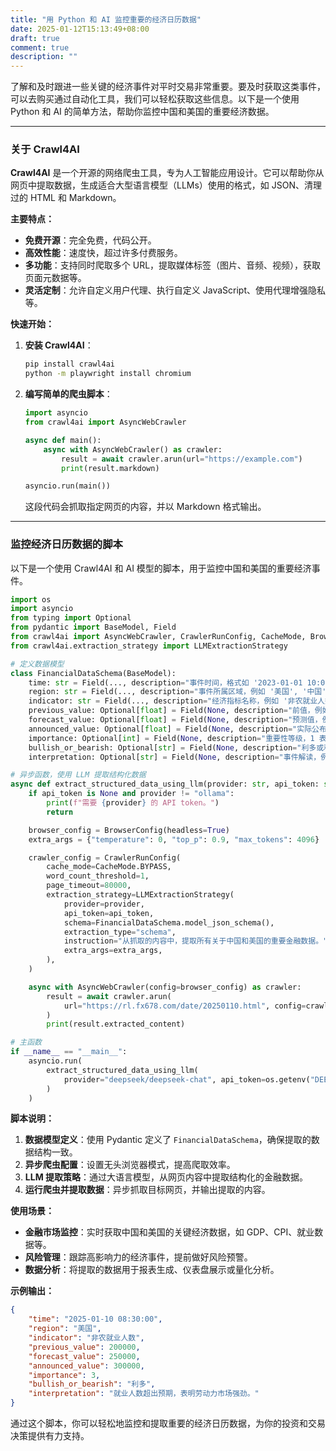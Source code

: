 ```yaml
---
title: "用 Python 和 AI 监控重要的经济日历数据"
date: 2025-01-12T15:13:49+08:00
draft: true
comment: true
description: ""
---
```



了解和及时跟进一些关键的经济事件对平时交易非常重要。要及时获取这类事件，可以去购买通过自动化工具，我们可以轻松获取这些信息。以下是一个使用 Python 和 AI 的简单方法，帮助你监控中国和美国的重要经济数据。

---

### **关于 Crawl4AI**

**Crawl4AI** 是一个开源的网络爬虫工具，专为人工智能应用设计。它可以帮助你从网页中提取数据，生成适合大型语言模型（LLMs）使用的格式，如 JSON、清理过的 HTML 和 Markdown。

**主要特点：**

- **免费开源**：完全免费，代码公开。
- **高效性能**：速度快，超过许多付费服务。
- **多功能**：支持同时爬取多个 URL，提取媒体标签（图片、音频、视频），获取页面元数据等。
- **灵活定制**：允许自定义用户代理、执行自定义 JavaScript、使用代理增强隐私等。

**快速开始：**

1. **安装 Crawl4AI**：

   ```bash
   pip install crawl4ai
   python -m playwright install chromium
   ```

2. **编写简单的爬虫脚本**：

   ```python
   import asyncio
   from crawl4ai import AsyncWebCrawler

   async def main():
       async with AsyncWebCrawler() as crawler:
           result = await crawler.arun(url="https://example.com")
           print(result.markdown)

   asyncio.run(main())
   ```

   这段代码会抓取指定网页的内容，并以 Markdown 格式输出。

---

### **监控经济日历数据的脚本**

以下是一个使用 Crawl4AI 和 AI 模型的脚本，用于监控中国和美国的重要经济事件。

```python
import os
import asyncio
from typing import Optional
from pydantic import BaseModel, Field
from crawl4ai import AsyncWebCrawler, CrawlerRunConfig, CacheMode, BrowserConfig
from crawl4ai.extraction_strategy import LLMExtractionStrategy

# 定义数据模型
class FinancialDataSchema(BaseModel):
    time: str = Field(..., description="事件时间，格式如 '2023-01-01 10:00:00'")
    region: str = Field(..., description="事件所属区域，例如 '美国', '中国'")
    indicator: str = Field(..., description="经济指标名称，例如 '非农就业人数'")
    previous_value: Optional[float] = Field(None, description="前值，例如 200000")
    forecast_value: Optional[float] = Field(None, description="预测值，例如 250000")
    announced_value: Optional[float] = Field(None, description="实际公布值，例如 300000")
    importance: Optional[int] = Field(None, description="重要性等级，1 表示低，3 表示高")
    bullish_or_bearish: Optional[str] = Field(None, description="利多或利空，例如 '利多'")
    interpretation: Optional[str] = Field(None, description="事件解读，例如 '就业人数超出预期'")

# 异步函数，使用 LLM 提取结构化数据
async def extract_structured_data_using_llm(provider: str, api_token: str = None):
    if api_token is None and provider != "ollama":
        print(f"需要 {provider} 的 API token。")
        return

    browser_config = BrowserConfig(headless=True)
    extra_args = {"temperature": 0, "top_p": 0.9, "max_tokens": 4096}

    crawler_config = CrawlerRunConfig(
        cache_mode=CacheMode.BYPASS,
        word_count_threshold=1,
        page_timeout=80000,
        extraction_strategy=LLMExtractionStrategy(
            provider=provider,
            api_token=api_token,
            schema=FinancialDataSchema.model_json_schema(),
            extraction_type="schema",
            instruction="从抓取的内容中，提取所有关于中国和美国的重要金融数据。",
            extra_args=extra_args,
        ),
    )

    async with AsyncWebCrawler(config=browser_config) as crawler:
        result = await crawler.arun(
            url="https://rl.fx678.com/date/20250110.html", config=crawler_config
        )
        print(result.extracted_content)

# 主函数
if __name__ == "__main__":
    asyncio.run(
        extract_structured_data_using_llm(
            provider="deepseek/deepseek-chat", api_token=os.getenv("DEEPSEEK_API_KEY")
        )
    )
```

**脚本说明：**

1. **数据模型定义**：使用 Pydantic 定义了 `FinancialDataSchema`，确保提取的数据结构一致。
2. **异步爬虫配置**：设置无头浏览器模式，提高爬取效率。
3. **LLM 提取策略**：通过大语言模型，从网页内容中提取结构化的金融数据。
4. **运行爬虫并提取数据**：异步抓取目标网页，并输出提取的内容。

**使用场景：**

- **金融市场监控**：实时获取中国和美国的关键经济数据，如 GDP、CPI、就业数据等。
- **风险管理**：跟踪高影响力的经济事件，提前做好风险预警。
- **数据分析**：将提取的数据用于报表生成、仪表盘展示或量化分析。

**示例输出：**

```json
{
    "time": "2025-01-10 08:30:00",
    "region": "美国",
    "indicator": "非农就业人数",
    "previous_value": 200000,
    "forecast_value": 250000,
    "announced_value": 300000,
    "importance": 3,
    "bullish_or_bearish": "利多",
    "interpretation": "就业人数超出预期，表明劳动力市场强劲。"
}
```

通过这个脚本，你可以轻松地监控和提取重要的经济日历数据，为你的投资和交易决策提供有力支持。 
